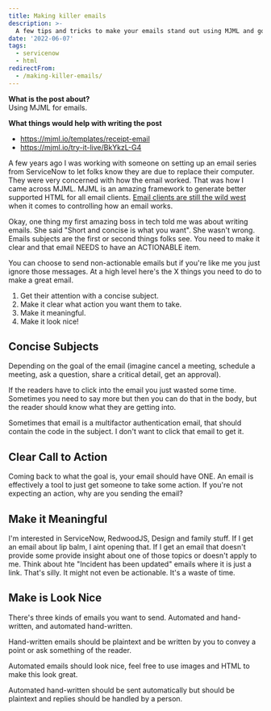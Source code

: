 ```yaml
---
title: Making killer emails
description: >-
  A few tips and tricks to make your emails stand out using MJML and good email practices.
date: '2022-06-07'
tags:
  - servicenow
  - html
redirectFrom:
  - /making-killer-emails/
---
```


<!--StartFragment-->

**What is the post about?**\
Using MJML for emails.

**What things would help with writing the post**

* <https://mjml.io/templates/receipt-email>
* <https://mjml.io/try-it-live/BkYkzL-G4>

<!--EndFragment-->

A few years ago I was working with someone on setting up an email series from ServiceNow to let folks know they are due to replace their computer.  They were very concerned with how the email worked.  That was how I came across MJML.  MJML is an amazing framework to generate better supported HTML for all email clients.  [Email clients are still the wild west](https://caniuse.email/) when it comes to controlling how an email works.  

Okay, one thing my first amazing boss in tech told me was about writing emails.  She said "Short and concise is what you want".  She wasn't wrong.  Emails subjects are the first or second things folks see.  You need to make it clear and that email NEEDS to have an ACTIONABLE item.  

You can choose to send non-actionable emails but if you're like me you just ignore those messages.  At a high level here's the X things you need to do to make a great email.

1. Get their attention with a concise subject.
2. Make it clear what action you want them to take.
3. Make it meaningful.
4. Make it look nice!

## Concise Subjects

Depending on the goal of the email (imagine cancel a meeting, schedule a meeting, ask a question, share a critical detail, get an approval).

If the readers have to click into the email you just wasted some time.  Sometimes you need to say more but then you can do that in the body, but the reader should know what they are getting into.

Sometimes that email is a multifactor authentication email, that should contain the code in the subject.  I don't want to click that email to get it.

## Clear Call to Action

Coming back to what the goal is, your email should have ONE.  An email is effectively a tool to just get someone to take some action.  If you're not expecting an action, why are you sending the email?

## Make it Meaningful

I'm interested in ServiceNow, RedwoodJS, Design and family stuff.  If I get an email about lip balm, I aint opening that.  If I get an email that doesn't provide some provide insight about one of those topics or doesn't apply to me.  Think about hte "Incident has been updated" emails where it is just a link.  That's silly.  It might not even be actionable.  It's a waste of time.

## Make is Look Nice

There's three kinds of emails you want to send.  Automated and hand-written, and automated hand-written.

Hand-written emails should be plaintext and be written by you to convey a point or ask something of the reader.

Automated emails should look nice, feel free to use images and HTML to make this look great.  

Automated hand-written should be sent automatically but should be plaintext and replies should be handled by a person.